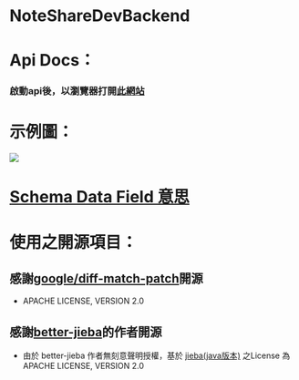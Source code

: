 # NoteShareDevBackend

# Api Docs：
### 啟動api後，以瀏覽器打開[此網站](http://localhost:8080/swagger-ui/index.html)
# 示例圖：
![](https://media.discordapp.net/attachments/942739199512162344/979486173640663120/2022-05-27_4.48.04.png?width=1620&height=540)
# [Schema Data Field 意思](https://hackmd.io/@allen3325/Hkp-N9Sqc)

# 使用之開源項目：
## 感謝[google/diff-match-patch](https://github.com/google/diff-match-patch)開源
- APACHE LICENSE, VERSION 2.0
## 感謝[better-jieba](https://github.com/GlassyWing/better-jieba)的作者開源
- 由於 better-jieba 作者無刻意聲明授權，基於 [jieba(java版本)](https://github.com/huaban/jieba-analysis) 之License 為 APACHE LICENSE, 
  VERSION 2.0